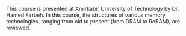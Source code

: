 This course is presented at Amirkabir University of Technology by Dr. Hamed Farbeh. In this course, the structures of various memory technologies, ranging from old to present (from DRAM to ReRAM), are reviewed.
